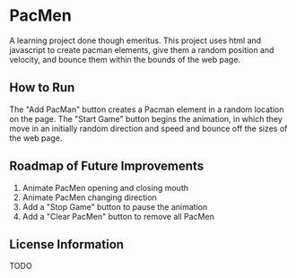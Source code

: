 # PacMen
A learning project done though emeritus. This project uses html and javascript to create pacman elements, give them a random position and velocity, and bounce them within the bounds of the web page.

## How to Run
The "Add PacMan" button creates a Pacman element in a random location on the page. The "Start Game" button begins the animation, in which they move in an initially random direction and speed and bounce off the sizes of the web page.

## Roadmap of Future Improvements
1. Animate PacMen opening and closing mouth
2. Animate PacMen changing direction
3. Add a "Stop Game" button to pause the animation
4. Add a "Clear PacMen" button to remove all PacMen

## License Information
TODO
